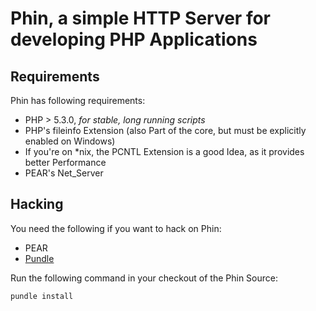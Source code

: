 Phin, a simple HTTP Server for developing PHP Applications
==========================

## Requirements

Phin has following requirements:
 * PHP > 5.3.0, _for stable, long running scripts_
 * PHP's fileinfo Extension (also Part of the core, but must be explicitly enabled on Windows)
 * If you're on *nix, the PCNTL Extension is a good Idea, as it provides better Performance
 * PEAR's Net_Server

## Hacking

You need the following if you want to hack on Phin:
 * PEAR
 * [Pundle](http://github.com/tmoe/Pundle)

Run the following command in your checkout of the Phin Source:

```sh
pundle install
```
